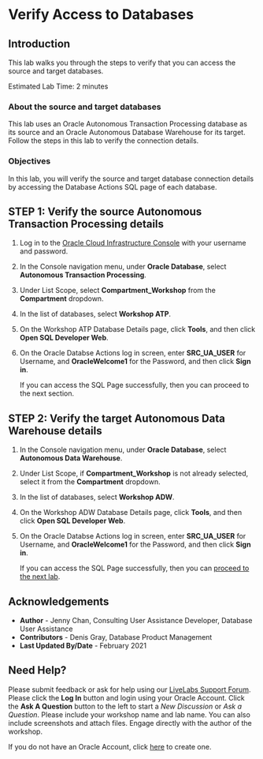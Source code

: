 # Verify Access to Databases

## Introduction

This lab walks you through the steps to verify that you can access the source and target databases.

Estimated Lab Time: 2 minutes

### About the source and target databases

This lab uses an Oracle Autonomous Transaction Processing database as its source and an Oracle Autonomous Database Warehouse for its target. Follow the steps in this lab to verify the connection details.

### Objectives

In this lab, you will verify the source and target database connection details by accessing the Database Actions SQL page of each database.


## **STEP 1**: Verify the source Autonomous Transaction Processing details

1. Log in to the [Oracle Cloud Infrastructure Console](https://login.us-phoenix-1.oraclecloud.com/) with your username and password.

2. In the Console navigation menu, under **Oracle Database**, select **Autonomous Transaction Processing**.

3. Under List Scope, select **Compartment_Workshop** from the **Compartment** dropdown.

4. In the list of databases, select **Workshop ATP**.

5. On the Workshop ATP Database Details page, click **Tools**, and then click **Open SQL Developer Web**.

6. On the Oracle Databse Actions log in screen, enter **SRC\_UA\_USER** for Username, and **OracleWelcome1** for the Password, and then click **Sign in**.

   If you can access the SQL Page successfully, then you can proceed to the next section.

## **STEP 2:** Verify the target Autonomous Data Warehouse details

1. In the Console navigation menu, under **Oracle Database**, select **Autonomous Data Warehouse**.

2. Under List Scope, if **Compartment_Workshop** is not already selected, select it from the **Compartment** dropdown.

3. In the list of databases, select **Workshop ADW**.

4. On the Workshop ADW Database Details page, click **Tools**, and then click **Open SQL Developer Web**.

5. On the Oracle Databse Actions log in screen, enter **SRC\_UA\_USER** for Username, and **OracleWelcome1** for the Password, and then click **Sign in**.

   If you can access the SQL Page successfully, then you can [proceed to the next lab](#next).

## Acknowledgements
* **Author** - Jenny Chan, Consulting User Assistance Developer, Database User Assistance
* **Contributors** -  Denis Gray, Database Product Management
* **Last Updated By/Date** - February 2021

## Need Help?
Please submit feedback or ask for help using our [LiveLabs Support Forum](https://community.oracle.com/tech/developers/categories/livelabsdiscussions). Please click the **Log In** button and login using your Oracle Account. Click the **Ask A Question** button to the left to start a *New Discussion* or *Ask a Question*.  Please include your workshop name and lab name.  You can also include screenshots and attach files.  Engage directly with the author of the workshop.

If you do not have an Oracle Account, click [here](https://profile.oracle.com/myprofile/account/create-account.jspx) to create one.
